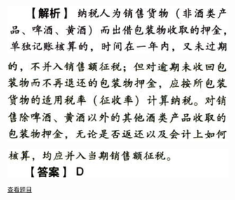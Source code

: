 ![](25965a3b6c1dde23a66571d4a40c3b82.png)

![](7773c6ec1a88b649fad58895cb4f6bd1.png)

![](54b6df3675e2e2033e47c94a33a78544.png)

[查看题目](../C02.增值税.本章真题.md#19-题目)

